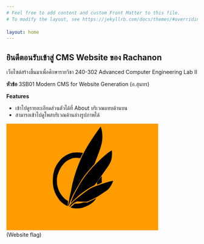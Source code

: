 ```yaml
---
# Feel free to add content and custom Front Matter to this file.
# To modify the layout, see https://jekyllrb.com/docs/themes/#overriding-theme-defaults

layout: home
---
```

## ยินดีตอนรับเข้าสู่ CMS Website ของ Rachanon 
เว็บไซต์สร้างขึ้นมาเพื่อศึกษารายวิชา 240-302 Advanced Computer Engineering Lab II
  
**หัวข้อ** 3SB01 Modern CMS for Website Generation (อ.สุนทร)  

**Features**
- เข้าไปดูรายละเอียดส่วนตัวได้ที่ About บริเวณแทบด้านบน
- สามารถเข้าไปดูโพสบริเวณด้านล่างรูปภาพได้ 
  
![Index page pic](https://raw.githubusercontent.com/6210110297/3SB01-Rachanon-CMS-Web/master/pictures/avali_background__starbound__by_iamthecolonel_d7ln7n3-fullview.jpg)  
(Website flag)


<style type="text/css">
    img {
        width: 400px;
    }
</style>



